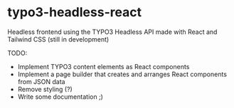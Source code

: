 # typo3-headless-react

Headless frontend using the TYPO3 Headless API made with React and Tailwind CSS (still in development)

TODO:
* Implement TYPO3 content elements as React components
* Implement a page builder that creates and arranges React components from JSON data  
* Remove styling (?)
* Write some documentation ;) 
